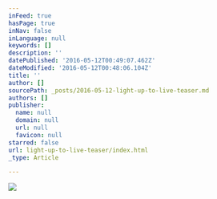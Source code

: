 ```yaml
---
inFeed: true
hasPage: true
inNav: false
inLanguage: null
keywords: []
description: ''
datePublished: '2016-05-12T00:49:07.462Z'
dateModified: '2016-05-12T00:48:06.104Z'
title: ''
author: []
sourcePath: _posts/2016-05-12-light-up-to-live-teaser.md
authors: []
publisher:
  name: null
  domain: null
  url: null
  favicon: null
starred: false
url: light-up-to-live-teaser/index.html
_type: Article

---
```

![](https://the-grid-user-content.s3-us-west-2.amazonaws.com/4d0f10bf-e18c-4594-811c-296492123600.png)